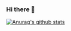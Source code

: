 ### Hi there 👋
[![Anurag's github stats](https://github-readme-stats.vercel.app/api?username=SunRay1017?theme=radical)](https://github.com/anuraghazra/github-readme-stats)
<!--
**SunRay1017/SunRay1017** is a ✨ _special_ ✨ repository because its `README.md` (this file) appears on your GitHub profile.

Here are some ideas to get you started:

- 🔭 I’m currently working on ...
- 🌱 I’m currently learning ...
- 👯 I’m looking to collaborate on ...
- 🤔 I’m looking for help with ...
- 💬 Ask me about ...
- 📫 How to reach me: ...
- 😄 Pronouns: ...
- ⚡ Fun fact: ...
-->
